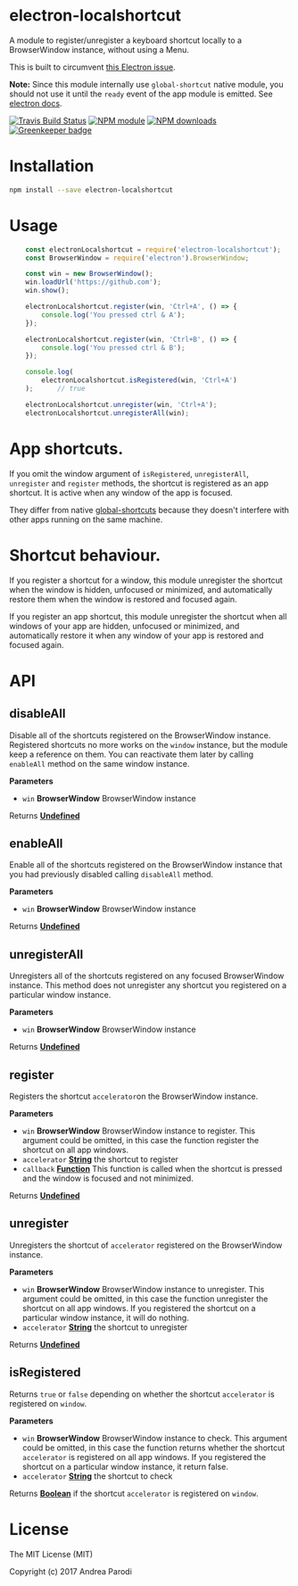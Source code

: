 # electron-localshortcut

A module to register/unregister a keyboard shortcut
locally to a BrowserWindow instance, without using a Menu.

This is built to circumvent [this Electron issue](https://github.com/atom/electron/issues/1334).

**Note:** Since this module internally use `global-shortcut` native module, you should not use it until the `ready` event of the app module is emitted. See [electron docs](http://electron.atom.io/docs/latest/api/global-shortcut/).

[![Travis Build Status](https://img.shields.io/travis/parro-it/electron-localshortcut.svg)](http://travis-ci.org/parro-it/electron-localshortcut)
[![NPM module](https://img.shields.io/npm/v/electron-localshortcut.svg)](https://npmjs.org/package/electron-localshortcut)
[![NPM downloads](https://img.shields.io/npm/dt/electron-localshortcut.svg)](https://npmjs.org/package/electron-localshortcut)
[![Greenkeeper badge](https://badges.greenkeeper.io/parro-it/electron-localshortcut.svg)](https://greenkeeper.io/)

# Installation

```bash
npm install --save electron-localshortcut
```

# Usage

```javascript
	const electronLocalshortcut = require('electron-localshortcut');
	const BrowserWindow = require('electron').BrowserWindow;

	const win = new BrowserWindow();
	win.loadUrl('https://github.com');
	win.show();

	electronLocalshortcut.register(win, 'Ctrl+A', () => {
		console.log('You pressed ctrl & A');
	});

	electronLocalshortcut.register(win, 'Ctrl+B', () => {
		console.log('You pressed ctrl & B');
	});

	console.log(
		electronLocalshortcut.isRegistered(win, 'Ctrl+A')
	);      // true

	electronLocalshortcut.unregister(win, 'Ctrl+A');
	electronLocalshortcut.unregisterAll(win);
```

# App shortcuts.

If you omit the window argument of `isRegistered`, `unregisterAll`, `unregister` and `register` methods, the shortcut is registered as an app shortcut.
It is active when any window of the app is focused.

They differ from native [global-shortcuts](https://github.com/atom/electron/blob/master/docs/api/global-shortcut.md) because they doesn't interfere with other apps running on the same machine.

# Shortcut behaviour.

If you register a shortcut for a window, this module unregister the shortcut when the window is hidden, unfocused or minimized, and automatically restore them when the window is restored and focused again.

If you register an app shortcut, this module unregister the shortcut when all windows of your app are hidden, unfocused or minimized, and automatically restore it when any window of your app is restored and focused again.


# API

<!-- Generated by documentation.js. Update this documentation by updating the source code. -->

## disableAll

Disable all of the shortcuts registered on the BrowserWindow instance.
Registered shortcuts no more works on the `window` instance, but the module keep a reference on them. You can reactivate them later by calling `enableAll` method on the same window instance.

**Parameters**

-   `win` **BrowserWindow** BrowserWindow instance

Returns **[Undefined](https://developer.mozilla.org/en-US/docs/Web/JavaScript/Reference/Global_Objects/undefined)**

## enableAll

Enable all of the shortcuts registered on the BrowserWindow instance that you had previously disabled calling `disableAll` method.

**Parameters**

-   `win` **BrowserWindow** BrowserWindow instance

Returns **[Undefined](https://developer.mozilla.org/en-US/docs/Web/JavaScript/Reference/Global_Objects/undefined)**

## unregisterAll

Unregisters all of the shortcuts registered on any focused BrowserWindow instance. This method does not unregister any shortcut you registered on a particular window instance.

**Parameters**

-   `win` **BrowserWindow** BrowserWindow instance

Returns **[Undefined](https://developer.mozilla.org/en-US/docs/Web/JavaScript/Reference/Global_Objects/undefined)**

## register

Registers the shortcut `accelerator`on the BrowserWindow instance.

**Parameters**

-   `win` **BrowserWindow** BrowserWindow instance to register. This argument could be omitted, in this case the function register the shortcut on all app windows.
-   `accelerator` **[String](https://developer.mozilla.org/en-US/docs/Web/JavaScript/Reference/Global_Objects/String)** the shortcut to register
-   `callback` **[Function](https://developer.mozilla.org/en-US/docs/Web/JavaScript/Reference/Statements/function)** This function is called when the shortcut is pressed and the window is focused and not minimized.

Returns **[Undefined](https://developer.mozilla.org/en-US/docs/Web/JavaScript/Reference/Global_Objects/undefined)**

## unregister

Unregisters the shortcut of `accelerator` registered on the BrowserWindow instance.

**Parameters**

-   `win` **BrowserWindow** BrowserWindow instance to unregister. This argument could be omitted, in this case the function unregister the shortcut on all app windows. If you registered the shortcut on a particular window instance, it will do nothing.
-   `accelerator` **[String](https://developer.mozilla.org/en-US/docs/Web/JavaScript/Reference/Global_Objects/String)** the shortcut to unregister

Returns **[Undefined](https://developer.mozilla.org/en-US/docs/Web/JavaScript/Reference/Global_Objects/undefined)**

## isRegistered

Returns `true` or `false` depending on whether the shortcut `accelerator` is
registered on `window`.

**Parameters**

-   `win` **BrowserWindow** BrowserWindow instance to check. This argument could be omitted, in this case the function returns whether the shortcut `accelerator` is registered on all app windows. If you registered the shortcut on a particular window instance, it return false.
-   `accelerator` **[String](https://developer.mozilla.org/en-US/docs/Web/JavaScript/Reference/Global_Objects/String)** the shortcut to check

Returns **[Boolean](https://developer.mozilla.org/en-US/docs/Web/JavaScript/Reference/Global_Objects/Boolean)** if the shortcut `accelerator` is registered on `window`.

# License

The MIT License (MIT)

Copyright (c) 2017 Andrea Parodi
